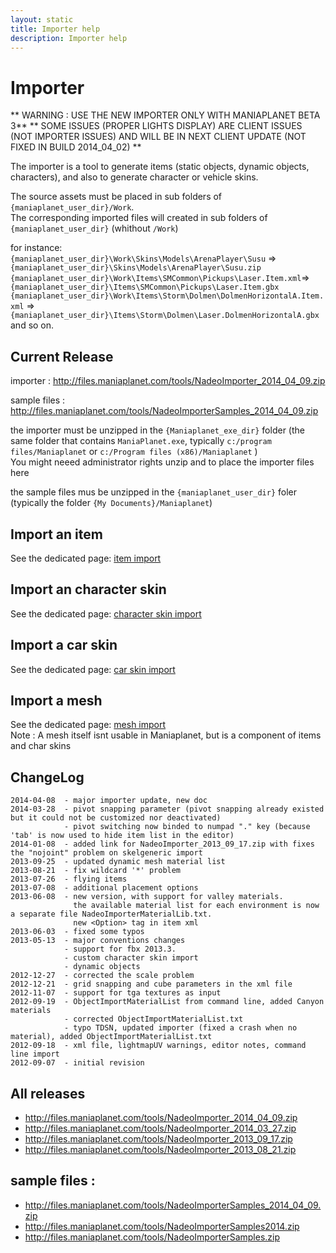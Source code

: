 ```yaml
---
layout: static
title: Importer help 
description: Importer help 
---
```

Importer
=
** WARNING : USE THE NEW IMPORTER ONLY WITH MANIAPLANET BETA 3** 
** SOME ISSUES (PROPER LIGHTS DISPLAY) ARE CLIENT ISSUES (NOT IMPORTER ISSUES) AND WILL BE IN NEXT CLIENT UPDATE (NOT FIXED IN BUILD 2014_04_02) **

The importer is a tool to generate items (static objects, dynamic objects, characters), and also to generate character or vehicle skins.


The source assets must be placed in sub folders of `{maniaplanet_user_dir}/Work`.  
The corresponding imported files will created in sub folders of `{maniaplanet_user_dir}` (whithout `/Work`)  

for instance:  
`{maniaplanet_user_dir}\Work\Skins\Models\ArenaPlayer\Susu` => `{maniaplanet_user_dir}\Skins\Models\ArenaPlayer\Susu.zip`  
`{maniaplanet_user_dir}\Work\Items\SMCommon\Pickups\Laser.Item.xml`=>`{maniaplanet_user_dir}\Items\SMCommon\Pickups\Laser.Item.gbx`  
`{maniaplanet_user_dir}\Work\Items\Storm\Dolmen\DolmenHorizontalA.Item.xml` => `{maniaplanet_user_dir}\Items\Storm\Dolmen\Laser.DolmenHorizontalA.gbx`  
and so on.

Current Release
-
importer : http://files.maniaplanet.com/tools/NadeoImporter_2014_04_09.zip

sample files : http://files.maniaplanet.com/tools/NadeoImporterSamples_2014_04_09.zip


the importer must be unzipped in the `{Maniaplanet_exe_dir}` folder (the same folder that contains `ManiaPlanet.exe`, typically `c:/program files/Maniaplanet` or `c:/Program files (x86)/Maniaplanet` )  
You might neeed administrator rights unzip and to place the importer files here

the sample files mus be unzipped in the `{maniaplanet_user_dir}` foler (typically the folder `{My Documents}/Maniaplanet`)

Import an item
-
See the dedicated page: [item import](importer_item.html)

Import an character skin
-
See the dedicated page: [character skin import](importer_charskin.html)

Import a car skin
-
See the dedicated page: [car skin import](importer_carskin.html)

Import a mesh
-
See the dedicated page: [mesh import](importer_mesh.html)  
Note : A mesh itself isnt usable in Maniaplanet, but is a component of items and char skins


ChangeLog
-
```
2014-04-08  - major importer update, new doc
2014-03-28  - pivot snapping parameter (pivot snapping already existed but it could not be customized nor deactivated)
			- pivot switching now binded to numpad "." key (because 'tab' is now used to hide item list in the editor)
2014-01-08  - added link for NadeoImporter_2013_09_17.zip with fixes the "nojoint" problem on skelgeneric import
2013-09-25	- updated dynamic mesh material list
2013-08-21  - fix wildcard '*' problem
2013-07-26 	- flying items
2013-07-08 	- additional placement options
2013-06-08  - new version, with support for valley materials.
			  the available material list for each environment is now a separate file NadeoImporterMaterialLib.txt.
			  new <Option> tag in item xml
2013-06-03  - fixed some typos
2013-05-13 	- major conventions changes
			- support for fbx 2013.3.
			- custom character skin import
			- dynamic objects
2012-12-27	- corrected the scale problem
2012-12-21	- grid snapping and cube parameters in the xml file
2012-11-07	- support for tga textures as input
2012-09-19 	- ObjectImportMaterialList from command line, added Canyon materials
			- corrected ObjectImportMaterialList.txt
			- typo TDSN, updated importer (fixed a crash when no material), added ObjectImportMaterialList.txt
2012-09-18	- xml file, lightmapUV warnings, editor notes, command line import
2012-09-07	- initial revision
```

All releases
--
- http://files.maniaplanet.com/tools/NadeoImporter_2014_04_09.zip
- http://files.maniaplanet.com/tools/NadeoImporter_2014_03_27.zip
- http://files.maniaplanet.com/tools/NadeoImporter_2013_09_17.zip
- http://files.maniaplanet.com/tools/NadeoImporter_2013_08_21.zip

sample files : 
--
- http://files.maniaplanet.com/tools/NadeoImporterSamples_2014_04_09.zip
- http://files.maniaplanet.com/tools/NadeoImporterSamples2014.zip
- http://files.maniaplanet.com/tools/NadeoImporterSamples.zip

